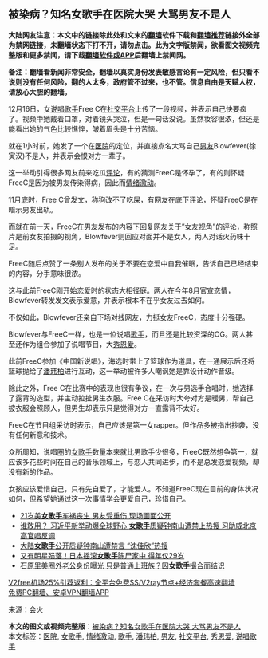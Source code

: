  <h2>被染病？知名女歌手在医院大哭 大骂男友不是人</h2> <p class="notice"><b>大陆网友注意：本文中的链接除此处和文末的<a href="https://github.com/bannedbook/fanqiang" >翻墙</a>软件下载和<a href="https://github.com/killgcd/justmysocks/blob/master/README.md">翻墙推荐</a>链接外全部为禁网链接，未翻墙状态下打不开，请勿点击。此为文字版禁闻，欲看图文视频完整版和更多禁闻，请下载<a href="https://github.com/bannedbook/fanqiang">翻墙软件或APP</a>后翻墙上禁闻网。</p><p>备注：翻墙看新闻非常安全，翻墙以真实身份发表敏感言论有一定风险，但只看不说则没有任何风险，翻的人太多，政府管不过来，也不管。信息自由是天赋人权，请放心大胆的翻墙。</b></p>  <div class="entry"> <p id="conimg">12月16日，女<a href="https://www.bannedbook.org/bnews/tag/%E8%AF%B4%E5%94%B1%E6%AD%8C%E6%89%8B/" class="st_tag internal_tag" rel="tag" title="标签 说唱歌手 下的日志">说唱歌手</a>Free C在<a href="https://www.bannedbook.org/bnews/tag/%E7%A4%BE%E4%BA%A4%E5%B9%B3%E5%8F%B0/" class="st_tag internal_tag" rel="tag" title="标签 社交平台 下的日志">社交平台</a>上传了一段视频，并表示自己快要疯了。视频中她戴着口罩，对着镜头哭泣，但是一句话没说。虽然妆容很浓，但还是能看出她的气色比较憔悴，皱着眉头是十分苦恼。</p> <p>就在1小时前，她发了一个在<a href="https://www.bannedbook.org/bnews/tag/%E5%8C%BB%E9%99%A2/" class="st_tag internal_tag" rel="tag" title="标签 医院 下的日志">医院</a>的定位，并直接点名大骂自己<a href="https://www.bannedbook.org/bnews/tag/%e7%94%b7%e5%8f%8b/" class="st_tag internal_tag" rel="tag" title="标签 男友 下的日志">男友</a>Blowfever(徐寅汉)不是人，并表示会恨对方一辈子。</p> <p>这一举动引得很多网友前来吃瓜<span class='wp_keywordlink_affiliate'><a href="https://www.bannedbook.org/bnews/comments/" title="新闻评论" target="_blank">评论</a></span>，有的猜测FreeC是怀孕了，有的则怀疑FreeC是因为被男友传染得病，因此而<a href="https://www.bannedbook.org/bnews/tag/%E6%83%85%E7%BB%AA%E6%BF%80%E5%8A%A8/" class="st_tag internal_tag" rel="tag" title="标签 情绪激动 下的日志">情绪激动</a>。</p>  <p>11月底时，Free C曾发文，称狗改不了吃屎，有网友在底下评论，怀疑FreeC是在暗示男友出轨。</p> <p>而就在前一天，FreeC在男友发布的内容下回复网友关于&#8221;女友视角&#8221;的评论，称照片是前女友拍摄的视角，Blowfever则回应对面并不是女人，两人对话火药味十足。</p> <p>FreeC随后点赞了一条别人发布的关于不要在恋爱中自我催眠，告诉自己已经结束的内容，分手意味很浓。</p>  <p>这与此前FreeC刚开始恋爱时的状态大相径庭。两人在今年8月官宣恋情，Blowfever转发发文表示爱意，并表示根本不在乎女友过去如何。</p> <p>不仅如此，Blowfever还亲自下场对线网友，力挺女友FreeC，态度十分强硬。</p> <p>Blowfever与FreeC一样，也是一位说唱<a href="https://www.bannedbook.org/bnews/tag/%e6%ad%8c%e6%89%8b/" class="st_tag internal_tag" rel="tag" title="标签 歌手 下的日志">歌手</a>，而且还是比较资深的OG。两人甚至还作为组合参加了说唱节目，大<a href="https://www.bannedbook.org/bnews/tag/%e7%a7%80%e6%81%a9%e7%88%b1/" class="st_tag internal_tag" rel="tag" title="标签 秀恩爱 下的日志">秀恩爱</a>。</p>  <p>此前FreeC参加《中国新说唱》，海选时带上了篮球作为道具，在一通展示后还将篮球抛给了<a href="https://www.bannedbook.org/bnews/tag/%e6%bd%98%e7%8e%ae%e6%9f%8f/" class="st_tag internal_tag" rel="tag" title="标签 潘玮柏 下的日志">潘玮柏</a>进行互动，这一举动被许多人嘲讽她是靠设计动作晋级。</p> <p>除此之外，Free C在比赛中的表现也很有争议，在一次与男选手合唱时，她选择了露背的造型，并主动拉扯男生衣服。Free C在采访时大夸对方是暖男，帮自己披衣服会照顾人，但男生却表示只是觉得对方一直露背不太好。</p> <p>FreeC在节目组采访时表示，自己应该是第一女rapper。但作品多被指出抄袭，没有任何新意和技术。</p>  <p>众所周知，说唱圈的<a href="https://www.bannedbook.org/bnews/tag/%e5%a5%b3%e6%ad%8c%e6%89%8b/" class="st_tag internal_tag" rel="tag" title="标签 女歌手 下的日志">女歌手</a>数量本来就比男歌手少很多，FreeC既然想争第一，就应该多花些时间在自己的音乐领域上，与恋人共同进步，而不是总发恋爱视频，却没有新的作品。</p> <p>女孩应该爱惜自己，只有先自爱了，才能爱人。不知道FreeC现在目前的身体状况如何，但希望她通过这一次事情学会更爱自己，珍惜自己。</p> <ul class='op-related-articles' title='相关阅读'> <li><a href='https://www.bannedbook.org/bnews/yule/20201208/1443881.html' target='_blank'>21岁美<b>女歌手</b>车祸丧生 男友受重伤 现场画面公开</a></li> <li><a href='https://www.bannedbook.org/bnews/cnnews/20201129/1439169.html' target='_blank'>谁敢用？ 习近平新举动爆全球野心 <b>女歌手</b>质疑钟南山遭禁上热搜 习助威北京高官唱反调</a></li> <li><a href='https://www.bannedbook.org/bnews/cbnews/20201129/1438944.html' target='_blank'>大陆<b>女歌手</b>公开质疑钟南山遭禁言 “沈佳欣”热搜</a></li> <li><a href='https://www.bannedbook.org/bnews/yule/20201020/1417184.html' target='_blank'>又有明星殒落！日本摇滚<b>女歌手</b>陈尸家中 得年仅29岁</a></li> <li><a href='https://www.bannedbook.org/bnews/yule/20201004/1407680.html' target='_blank'>石原里美圈外老公身份曝光 只是普通上班族？因<b>女歌手</b>撮合而结识</a></li> </ul> <p class="texttj"> <a href="https://github.com/bannedbook/fanqiang/wiki/V2ray%E6%9C%BA%E5%9C%BA" target="_blank">V2free机场25%引荐返利：全平台免费SS/V2ray节点+经济套餐高速翻墙</a><br/> <a href="https://github.com/bannedbook/fanqiang/wiki/%E7%A6%81%E9%97%BB%E7%BD%91%E5%AE%89%E5%8D%93%E7%BF%BB%E5%A2%99%E6%96%B0%E9%97%BBAPP" target="_blank">免费PC翻墙、安卓VPN翻墙APP</a></p><p> 来源：会火 </p><a name='sharetosocial'></a>       <div><b>本文的图文或视频完整版</b>：<a href='https://www.bannedbook.org/bnews/yule/20201219/1450698.html'>被染病？知名女歌手在医院大哭 大骂男友不是人</a></div>  </div><!--END ENTRY--> <div class="postfooter"> <div>本文标签：<a href="https://www.bannedbook.org/bnews/tag/%E5%8C%BB%E9%99%A2/" rel="tag">医院</a>, <a href="https://www.bannedbook.org/bnews/tag/%e5%a5%b3%e6%ad%8c%e6%89%8b/" rel="tag">女歌手</a>, <a href="https://www.bannedbook.org/bnews/tag/%E6%83%85%E7%BB%AA%E6%BF%80%E5%8A%A8/" rel="tag">情绪激动</a>, <a href="https://www.bannedbook.org/bnews/tag/%e6%ad%8c%e6%89%8b/" rel="tag">歌手</a>, <a href="https://www.bannedbook.org/bnews/tag/%e6%bd%98%e7%8e%ae%e6%9f%8f/" rel="tag">潘玮柏</a>, <a href="https://www.bannedbook.org/bnews/tag/%e7%94%b7%e5%8f%8b/" rel="tag">男友</a>, <a href="https://www.bannedbook.org/bnews/tag/%E7%A4%BE%E4%BA%A4%E5%B9%B3%E5%8F%B0/" rel="tag">社交平台</a>, <a href="https://www.bannedbook.org/bnews/tag/%e7%a7%80%e6%81%a9%e7%88%b1/" rel="tag">秀恩爱</a>, <a href="https://www.bannedbook.org/bnews/tag/%E8%AF%B4%E5%94%B1%E6%AD%8C%E6%89%8B/" rel="tag">说唱歌手</a></div>  </div><!--END POSTFOOTER--> 